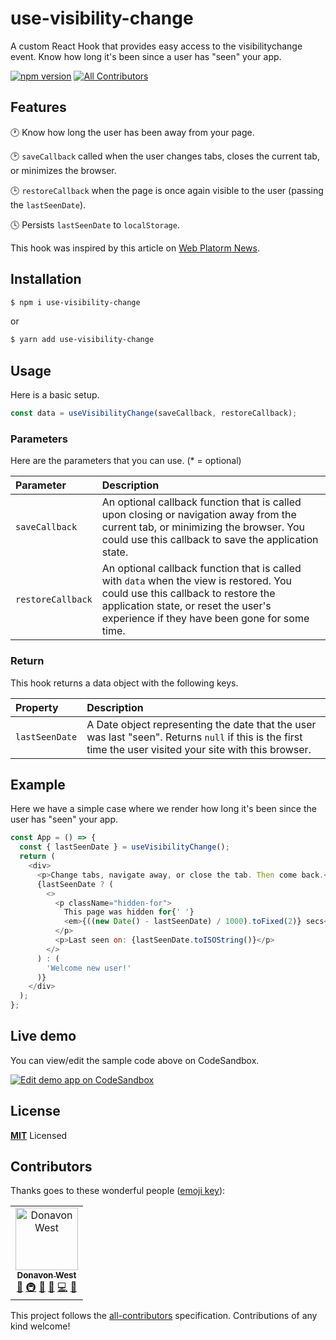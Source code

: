 # use-visibility-change

A custom React Hook that provides easy access to the visibilitychange event.
Know how long it's been since a user has "seen" your app.

[![npm version](https://badge.fury.io/js/%40use-it%2Fevent-listener.svg)](https://badge.fury.io/js/%40use-it%2Fevent-listener) [![All Contributors](https://img.shields.io/badge/all_contributors-1-orange.svg?style=flat-square)](#contributors)

## Features

🕐 Know how long the user has been away from your page.

🕑 `saveCallback` called when the user changes tabs, closes the current tab, or minimizes the browser.

🕒 `restoreCallback` when the page is once again visible to the user (passing the `lastSeenDate`).

🕓 Persists `lastSeenDate` to `localStorage`.

This hook was inspired by this article on [Web Platorm News](https://webplatform.news/issues/2019-03-27#web-pages-can-now-detect-when-chrome-s-window-is-covered-by-another-window).


## Installation

```bash
$ npm i use-visibility-change
```

or

```bash
$ yarn add use-visibility-change
```

## Usage

Here is a basic setup.

```js
const data = useVisibilityChange(saveCallback, restoreCallback);
```

### Parameters

Here are the parameters that you can use. (\* = optional)

| Parameter   | Description                                                                                     |
| :---------- | :---------------------------------------------------------------------------------------------- |
| `saveCallback` | An optional callback function that is called upon closing or navigation away from the current tab, or minimizing the browser. You could use this callback to save the application state. |
| `restoreCallback` | An optional callback function that is called with `data` when the view is restored. You could use this callback to restore the application state, or reset the user's experience if they have been gone for some time. |

### Return

This hook returns a data object with the following keys.

| Property   | Description                                                                                     |
| :---------- | :---------------------------------------------------------------------------------------------- |
| `lastSeenDate` | A Date object representing the date that the user was last "seen". Returns `null` if this is the first time the user visited your site with this browser. |

## Example

Here we have a simple case where we render how long it's been since the user has "seen" your app.

```js
const App = () => {
  const { lastSeenDate } = useVisibilityChange();
  return (
    <div>
      <p>Change tabs, navigate away, or close the tab. Then come back.</p>
      {lastSeenDate ? (
        <>
          <p className="hidden-for">
            This page was hidden for{' '}
            <em>{((new Date() - lastSeenDate) / 1000).toFixed(2)} secs</em>
          </p>
          <p>Last seen on: {lastSeenDate.toISOString()}</p>
        </>
      ) : (
        'Welcome new user!'
      )}
    </div>
  );
};
```

## Live demo

You can view/edit the sample code above on CodeSandbox.

[![Edit demo app on CodeSandbox](https://codesandbox.io/static/img/play-codesandbox.svg)](https://codesandbox.io/s/vm6l68k427)

## License

**[MIT](LICENSE)** Licensed

## Contributors

Thanks goes to these wonderful people ([emoji key](https://allcontributors.org/docs/en/emoji-key)):

<!-- ALL-CONTRIBUTORS-LIST:START - Do not remove or modify this section -->
<!-- prettier-ignore -->
<table><tr><td align="center"><a href="http://donavon.com"><img src="https://avatars3.githubusercontent.com/u/887639?v=4" width="100px;" alt="Donavon West"/><br /><sub><b>Donavon West</b></sub></a><br /><a href="#ideas-donavon" title="Ideas, Planning, & Feedback">🤔</a> <a href="#infra-donavon" title="Infrastructure (Hosting, Build-Tools, etc)">🚇</a> <a href="#maintenance-donavon" title="Maintenance">🚧</a> <a href="#review-donavon" title="Reviewed Pull Requests">👀</a> <a href="https://github.com/donavon/use-visibility-change/commits?author=donavon" title="Code">💻</a> <a href="#design-donavon" title="Design">🎨</a></td></tr></table>

<!-- ALL-CONTRIBUTORS-LIST:END -->

This project follows the [all-contributors](https://github.com/all-contributors/all-contributors) specification. Contributions of any kind welcome!

